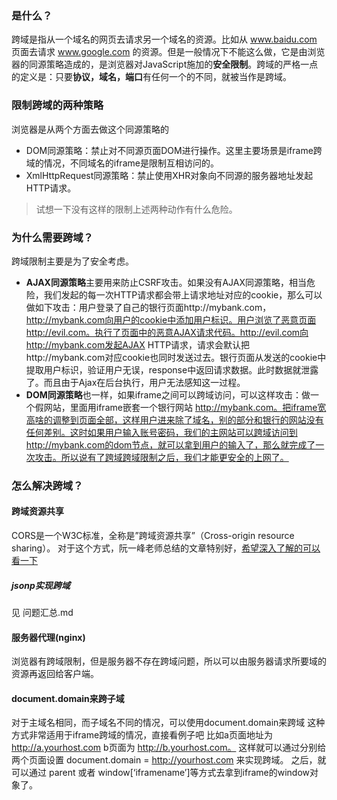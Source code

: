 ### 是什么？
跨域是指从一个域名的网页去请求另一个域名的资源。比如从 www.baidu.com 页面去请求 www.google.com 的资源。但是一般情况下不能这么做，它是由浏览器的同源策略造成的，是浏览器对JavaScript施加的**安全限制**。跨域的严格一点的定义是：只要**协议，域名，端口**有任何一个的不同，就被当作是跨域。
### 限制跨域的两种策略
浏览器是从两个方面去做这个同源策略的
- DOM同源策略：禁止对不同源页面DOM进行操作。这里主要场景是iframe跨域的情况，不同域名的iframe是限制互相访问的。
- XmlHttpRequest同源策略：禁止使用XHR对象向不同源的服务器地址发起HTTP请求。
> 试想一下没有这样的限制上述两种动作有什么危险。

### 为什么需要跨域？
跨域限制主要是为了安全考虑。

- **AJAX同源策略**主要用来防止CSRF攻击。如果没有AJAX同源策略，相当危险，我们发起的每一次HTTP请求都会带上请求地址对应的cookie，那么可以做如下攻击：用户登录了自己的银行页面http://mybank.com，http://mybank.com向用户的cookie中添加用户标识。用户浏览了恶意页面http://evil.com。执行了页面中的恶意AJAX请求代码。http://evil.com向http://mybank.com发起AJAX HTTP请求，请求会默认把http://mybank.com对应cookie也同时发送过去。银行页面从发送的cookie中提取用户标识，验证用户无误，response中返回请求数据。此时数据就泄露了。而且由于Ajax在后台执行，用户无法感知这一过程。
- **DOM同源策略**也一样，如果iframe之间可以跨域访问，可以这样攻击：做一个假网站，里面用iframe嵌套一个银行网站 http://mybank.com。把iframe宽高啥的调整到页面全部，这样用户进来除了域名，别的部分和银行的网站没有任何差别。这时如果用户输入账号密码，我们的主网站可以跨域访问到http://mybank.com的dom节点，就可以拿到用户的输入了，那么就完成了一次攻击。所以说有了跨域跨域限制之后，我们才能更安全的上网了。


### 怎么解决跨域？
#### 跨域资源共享
CORS是一个W3C标准，全称是”跨域资源共享”（Cross-origin resource sharing）。 对于这个方式，阮一峰老师总结的文章特别好，[希望深入了解的可以看一下](http://www.ruanyifeng.com/blog/2016/04/cors.html)

#####  jsonp实现跨域
见 问题汇总.md

#### 服务器代理(nginx)
浏览器有跨域限制，但是服务器不存在跨域问题，所以可以由服务器请求所要域的资源再返回给客户端。

#### document.domain来跨子域
对于主域名相同，而子域名不同的情况，可以使用document.domain来跨域 这种方式非常适用于iframe跨域的情况，直接看例子吧 比如a页面地址为 http://a.yourhost.com b页面为 http://b.yourhost.com。 这样就可以通过分别给两个页面设置 document.domain = http://yourhost.com 来实现跨域。 之后，就可以通过 parent 或者 window[‘iframename’]等方式去拿到iframe的window对象了。

